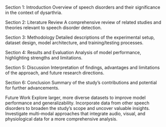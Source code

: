 
Section 1: Introduction
Overview of speech disorders and their significance in the context of dysarthria.

Section 2: Literature Review
A comprehensive review of related studies and theories relevant to speech disorder detection.

Section 3: Methodology
Detailed descriptions of the experimental setup, dataset design, model architecture, and training/testing processes.

Section 4: Results and Evaluation
Analysis of model performance, highlighting strengths and limitations.

Section 5: Discussion
Interpretation of findings, advantages and limitations of the approach, and future research directions.

Section 6: Conclusion
Summary of the study’s contributions and potential for further advancements.

Future Work
Explore larger, more diverse datasets to improve model performance and generalizability.
Incorporate data from other speech disorders to broaden the study’s scope and uncover valuable insights.
Investigate multi-modal approaches that integrate audio, visual, and physiological data for a more comprehensive analysis.
